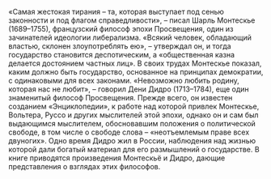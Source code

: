 <!--2024-01-21 22:32:42-->
«Самая жестокая тирания – та, которая выступает под сенью законности и под флагом справедливости», – писал Шарль Монтескье (1689–1755), французский философ эпохи Просвещения, один из зачинателей идеологии либерализма. «Всякий человек, обладающий властью, склонен злоупотреблять ею», – утверждал он, и тогда государство становится деспотическим, а «общественная казна делается достоянием частных лиц». В своих трудах Монтескье показал, каким должно быть государство, основанное на принципах демократии, с одинаковыми для всех законами.
«Невозможно любить родину, которая нас не любит», – говорил Дени Дидро (1713–1784), еще один знаменитый философ Просвещения. Прежде всего, он известен созданием «Энциклопедии», к работе над которой привлек Монтескье, Вольтера, Руссо и других мыслителей этой эпохи, однако он и сам был выдающимся мыслителем, обосновавшим положения о политической свободе, в том числе о свободе слова – «неотъемлемым праве всех двуногих». Одно время Дидро жил в России, наблюдения над жизнью которой дали богатый материал для его размышлений о государстве.
В книге приводятся произведения Монтескьё и Дидро, дающие представления о взглядах этих философов.